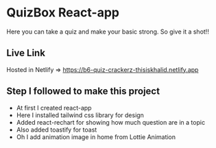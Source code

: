 # QuizBox React-app
Here you can take a quiz and make your basic strong. So give it a shot!!


## Live Link
Hosted in Netlify => https://b6-quiz-crackerz-thisiskhalid.netlify.app

## Step I followed to make this project

* At first I created react-app
* Here I installed tailwind css library for design
* Added react-rechart for showing how much question are in a topic
* Also added toastify for toast
* Oh I add animation image in home from Lottie Animation